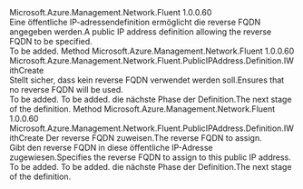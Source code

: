 <Type Name="IWithReverseFQDN" FullName="Microsoft.Azure.Management.Network.Fluent.PublicIPAddress.Definition.IWithReverseFQDN">
  <TypeSignature Language="C#" Value="public interface IWithReverseFQDN" />
  <TypeSignature Language="ILAsm" Value=".class public interface auto ansi abstract IWithReverseFQDN" />
  <TypeSignature Language="DocId" Value="T:Microsoft.Azure.Management.Network.Fluent.PublicIPAddress.Definition.IWithReverseFQDN" />
  <TypeSignature Language="VB.NET" Value="Public Interface IWithReverseFQDN" />
  <TypeSignature Language="F#" Value="type IWithReverseFQDN = interface" />
  <AssemblyInfo>
    <AssemblyName>Microsoft.Azure.Management.Network.Fluent</AssemblyName>
    <AssemblyVersion>1.0.0.60</AssemblyVersion>
  </AssemblyInfo>
  <Interfaces />
  <Docs>
    <summary>
            <span data-ttu-id="b4a06-101">Eine öffentliche IP-adressendefinition ermöglicht die reverse FQDN angegeben werden.</span><span class="sxs-lookup"><span data-stu-id="b4a06-101">A public IP address definition allowing the reverse FQDN to be specified.</span></span>
            </summary>
    <remarks>To be added.</remarks>
  </Docs>
  <Members>
    <Member MemberName="WithoutReverseFqdn">
      <MemberSignature Language="C#" Value="public Microsoft.Azure.Management.Network.Fluent.PublicIPAddress.Definition.IWithCreate WithoutReverseFqdn ();" />
      <MemberSignature Language="ILAsm" Value=".method public hidebysig newslot virtual instance class Microsoft.Azure.Management.Network.Fluent.PublicIPAddress.Definition.IWithCreate WithoutReverseFqdn() cil managed" />
      <MemberSignature Language="DocId" Value="M:Microsoft.Azure.Management.Network.Fluent.PublicIPAddress.Definition.IWithReverseFQDN.WithoutReverseFqdn" />
      <MemberSignature Language="VB.NET" Value="Public Function WithoutReverseFqdn () As IWithCreate" />
      <MemberSignature Language="F#" Value="abstract member WithoutReverseFqdn : unit -&gt; Microsoft.Azure.Management.Network.Fluent.PublicIPAddress.Definition.IWithCreate" Usage="iWithReverseFQDN.WithoutReverseFqdn " />
      <MemberType>Method</MemberType>
      <AssemblyInfo>
        <AssemblyName>Microsoft.Azure.Management.Network.Fluent</AssemblyName>
        <AssemblyVersion>1.0.0.60</AssemblyVersion>
      </AssemblyInfo>
      <ReturnValue>
        <ReturnType>Microsoft.Azure.Management.Network.Fluent.PublicIPAddress.Definition.IWithCreate</ReturnType>
      </ReturnValue>
      <Parameters />
      <Docs>
        <summary>
            <span data-ttu-id="b4a06-102">Stellt sicher, dass kein reverse FQDN verwendet werden soll.</span><span class="sxs-lookup"><span data-stu-id="b4a06-102">Ensures that no reverse FQDN will be used.</span></span>
            </summary>
        <returns>To be added.</returns>
        <remarks>To be added.</remarks>
        <return><span data-ttu-id="b4a06-103">die nächste Phase der Definition.</span><span class="sxs-lookup"><span data-stu-id="b4a06-103">The next stage of the definition.</span></span></return>
      </Docs>
    </Member>
    <Member MemberName="WithReverseFqdn">
      <MemberSignature Language="C#" Value="public Microsoft.Azure.Management.Network.Fluent.PublicIPAddress.Definition.IWithCreate WithReverseFqdn (string reverseFQDN);" />
      <MemberSignature Language="ILAsm" Value=".method public hidebysig newslot virtual instance class Microsoft.Azure.Management.Network.Fluent.PublicIPAddress.Definition.IWithCreate WithReverseFqdn(string reverseFQDN) cil managed" />
      <MemberSignature Language="DocId" Value="M:Microsoft.Azure.Management.Network.Fluent.PublicIPAddress.Definition.IWithReverseFQDN.WithReverseFqdn(System.String)" />
      <MemberSignature Language="VB.NET" Value="Public Function WithReverseFqdn (reverseFQDN As String) As IWithCreate" />
      <MemberSignature Language="F#" Value="abstract member WithReverseFqdn : string -&gt; Microsoft.Azure.Management.Network.Fluent.PublicIPAddress.Definition.IWithCreate" Usage="iWithReverseFQDN.WithReverseFqdn reverseFQDN" />
      <MemberType>Method</MemberType>
      <AssemblyInfo>
        <AssemblyName>Microsoft.Azure.Management.Network.Fluent</AssemblyName>
        <AssemblyVersion>1.0.0.60</AssemblyVersion>
      </AssemblyInfo>
      <ReturnValue>
        <ReturnType>Microsoft.Azure.Management.Network.Fluent.PublicIPAddress.Definition.IWithCreate</ReturnType>
      </ReturnValue>
      <Parameters>
        <Parameter Name="reverseFQDN" Type="System.String" />
      </Parameters>
      <Docs>
        <param name="reverseFQDN"><span data-ttu-id="b4a06-104">Der reverse FQDN zuweisen.</span><span class="sxs-lookup"><span data-stu-id="b4a06-104">The reverse FQDN to assign.</span></span></param>
        <summary>
            <span data-ttu-id="b4a06-105">Gibt den reverse FQDN in diese öffentliche IP-Adresse zugewiesen.</span><span class="sxs-lookup"><span data-stu-id="b4a06-105">Specifies the reverse FQDN to assign to this public IP address.</span></span>
            </summary>
        <returns>To be added.</returns>
        <remarks>To be added.</remarks>
        <return><span data-ttu-id="b4a06-106">die nächste Phase der Definition.</span><span class="sxs-lookup"><span data-stu-id="b4a06-106">The next stage of the definition.</span></span></return>
      </Docs>
    </Member>
  </Members>
</Type>